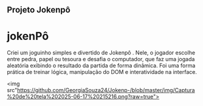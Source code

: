 ## Projeto Jokenpô 

<h1>jokenPô</h1>

<p>Criei um joguinho simples e divertido de Jokenpô . Nele, o jogador escolhe entre pedra, papel ou tesoura e desafia o computador, que faz uma jogada aleatória exibindo o resultado da partida de forma dinâmica. Foi uma forma prática de treinar lógica, manipulação do DOM e interatividade na interface.</p>


<img src"https://github.com/GeorgiaSouza24/Jokenp-/blob/master/img/Captura%20de%20tela%202025-06-17%20215216.png?raw=true">
